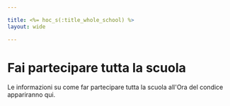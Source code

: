 ```yaml
---

title: <%= hoc_s(:title_whole_school) %>
layout: wide

---
```



# Fai partecipare tutta la scuola

Le informazioni su come far partecipare tutta la scuola all'Ora del condice appariranno qui.

